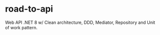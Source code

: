 # road-to-api
Web API .NET 8 w/ Clean architecture, DDD, Mediator, Repository and Unit of work pattern.
